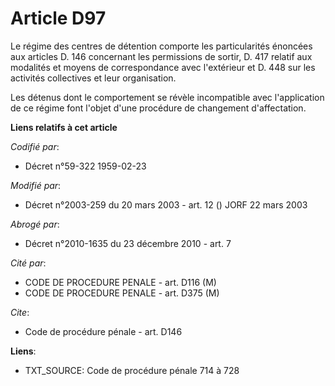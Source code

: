 # Article D97

Le régime des centres de détention comporte les particularités énoncées aux articles D. 146 concernant les permissions de
sortir, D. 417 relatif aux modalités et moyens de correspondance avec l'extérieur et D. 448 sur les activités collectives et
leur organisation.

Les détenus dont le comportement se révèle incompatible avec l'application de ce régime font l'objet d'une procédure de
changement d'affectation.

**Liens relatifs à cet article**

_Codifié par_:

  - Décret n°59-322 1959-02-23

_Modifié par_:

  - Décret n°2003-259 du 20 mars 2003 - art. 12 () JORF 22 mars 2003

_Abrogé par_:

  - Décret n°2010-1635 du 23 décembre 2010 - art. 7

_Cité par_:

  - CODE DE PROCEDURE PENALE - art. D116 (M)
  - CODE DE PROCEDURE PENALE - art. D375 (M)

_Cite_:

  - Code de procédure pénale - art. D146

**Liens**:

  - TXT_SOURCE: Code de procédure pénale 714 à 728
